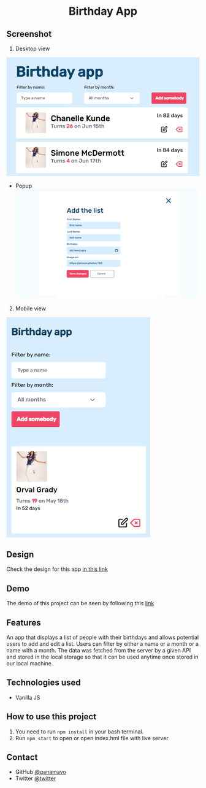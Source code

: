 <h1 align="center">Birthday App</h1>

## Screenshot

1. Desktop view

![Desktop screeshot](./assets/finished_app_screenshot.png)
  - Popup 
![Popup screenshot](./assets/popup_screenshot.png)

2. Mobile view

![Popup screenshot](./assets/mobile_screenshot.png)

## Design
  Check the design for this app [in this link](https://www.figma.com/file/dqm7MLlazeGPjqyi3UU3fM/Birthday-App-(Copy)?node-id=7%3A72)
## Demo
 The demo of this project can be seen by following this [link](https://birthday-app-rinon.netlify.app/)
## Features
An app that displays a list of people with their birthdays and allows potential users to add and edit a list. 
Users can filter by either a name or a month or a name with a month.
The data was fetched from the server by a given API and stored in the local storage so that it can be used anytime once stored in our local machine.
 
## Technologies used
- Vanilla JS
 
## How to use this project
1. You need to run `npm install` in your bash terminal.
1. Run `npm start` to open or open index.hml file with live server

## Contact
 
-  GitHub [@ganamavo](https://github.com/ganamavo)
-  Twitter [@twitter](https://twitter.com/Tojo_Rinon)
